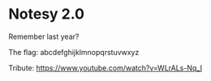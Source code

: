 # Notesy 2.0

Remember last year?

The flag: abcdefghijklmnopqrstuvwxyz

Tribute: https://www.youtube.com/watch?v=WLrALs-Nq_I
